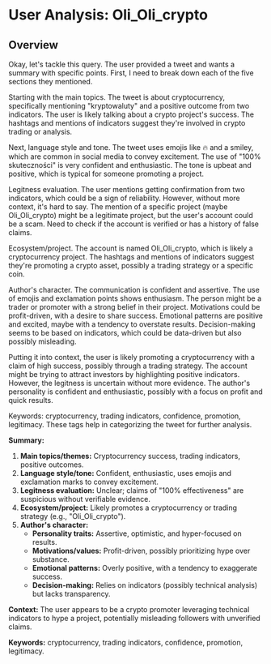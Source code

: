 # User Analysis: Oli_Oli_crypto

## Overview

<think>
Okay, let's tackle this query. The user provided a tweet and wants a summary with specific points. First, I need to break down each of the five sections they mentioned.

Starting with the main topics. The tweet is about cryptocurrency, specifically mentioning "kryptowaluty" and a positive outcome from two indicators. The user is likely talking about a crypto project's success. The hashtags and mentions of indicators suggest they're involved in crypto trading or analysis.

Next, language style and tone. The tweet uses emojis like 🔥 and a smiley, which are common in social media to convey excitement. The use of "100% skuteczności" is very confident and enthusiastic. The tone is upbeat and positive, which is typical for someone promoting a project.

Legitness evaluation. The user mentions getting confirmation from two indicators, which could be a sign of reliability. However, without more context, it's hard to say. The mention of a specific project (maybe Oli_Oli_crypto) might be a legitimate project, but the user's account could be a scam. Need to check if the account is verified or has a history of false claims.

Ecosystem/project. The account is named Oli_Oli_crypto, which is likely a cryptocurrency project. The hashtags and mentions of indicators suggest they're promoting a crypto asset, possibly a trading strategy or a specific coin.

Author's character. The communication is confident and assertive. The use of emojis and exclamation points shows enthusiasm. The person might be a trader or promoter with a strong belief in their project. Motivations could be profit-driven, with a desire to share success. Emotional patterns are positive and excited, maybe with a tendency to overstate results. Decision-making seems to be based on indicators, which could be data-driven but also possibly misleading.

Putting it into context, the user is likely promoting a cryptocurrency with a claim of high success, possibly through a trading strategy. The account might be trying to attract investors by highlighting positive indicators. However, the legitness is uncertain without more evidence. The author's personality is confident and enthusiastic, possibly with a focus on profit and quick results.

Keywords: cryptocurrency, trading indicators, confidence, promotion, legitimacy. These tags help in categorizing the tweet for further analysis.
</think>

**Summary:**  
1. **Main topics/themes:** Cryptocurrency success, trading indicators, positive outcomes.  
2. **Language style/tone:** Confident, enthusiastic, uses emojis and exclamation marks to convey excitement.  
3. **Legitness evaluation:** Unclear; claims of "100% effectiveness" are suspicious without verifiable evidence.  
4. **Ecosystem/project:** Likely promotes a cryptocurrency or trading strategy (e.g., "Oli_Oli_crypto").  
5. **Author's character:**  
   - **Personality traits:** Assertive, optimistic, and hyper-focused on results.  
   - **Motivations/values:** Profit-driven, possibly prioritizing hype over substance.  
   - **Emotional patterns:** Overly positive, with a tendency to exaggerate success.  
   - **Decision-making:** Relies on indicators (possibly technical analysis) but lacks transparency.  

**Context:** The user appears to be a crypto promoter leveraging technical indicators to hype a project, potentially misleading followers with unverified claims.  

**Keywords:** cryptocurrency, trading indicators, confidence, promotion, legitimacy.